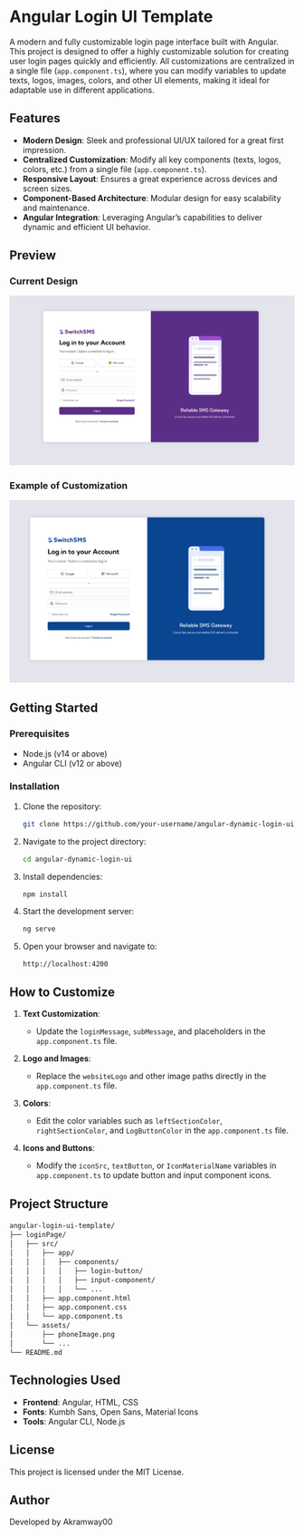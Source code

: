# Angular Login UI Template

A modern and fully customizable login page interface built with Angular. This project is designed to offer a highly customizable solution for creating user login pages quickly and efficiently. All customizations are centralized in a single file (`app.component.ts`), where you can modify variables to update texts, logos, images, colors, and other UI elements, making it ideal for adaptable use in different applications.


## Features

- **Modern Design**: Sleek and professional UI/UX tailored for a great first impression.
- **Centralized Customization**: Modify all key components (texts, logos, colors, etc.) from a single file (`app.component.ts`).
- **Responsive Layout**: Ensures a great experience across devices and screen sizes.
- **Component-Based Architecture**: Modular design for easy scalability and maintenance.
- **Angular Integration**: Leveraging Angular’s capabilities to deliver dynamic and efficient UI behavior.


## Preview

### Current Design
![Login Page Preview](default.png)

### Example of Customization
![Custom Design Preview](customized.png)


## Getting Started

### Prerequisites

- Node.js (v14 or above)
- Angular CLI (v12 or above)

### Installation

1. Clone the repository:
   ```bash
   git clone https://github.com/your-username/angular-dynamic-login-ui.git
   ```

2. Navigate to the project directory:
   ```bash
   cd angular-dynamic-login-ui
   ```

3. Install dependencies:
   ```bash
   npm install
   ```

4. Start the development server:
   ```bash
   ng serve
   ```

5. Open your browser and navigate to:
   ```
   http://localhost:4200
   ```


## How to Customize

1. **Text Customization**:
   - Update the `loginMessage`, `subMessage`, and placeholders in the `app.component.ts` file.

2. **Logo and Images**:
   - Replace the `websiteLogo` and other image paths directly in the `app.component.ts` file.

3. **Colors**:
   - Edit the color variables such as `leftSectionColor`, `rightSectionColor`, and `LogButtonColor` in the `app.component.ts` file.

4. **Icons and Buttons**:
   - Modify the `iconSrc`, `textButton`, or `IconMaterialName` variables in `app.component.ts` to update button and input component icons.


## Project Structure

```
angular-login-ui-template/
├── loginPage/
│   ├── src/
│   │   ├── app/
│   │   │   ├── components/
│   │   │   │   ├── login-button/
│   │   │   │   ├── input-component/
│   │   │   │   └── ...
│   │   ├── app.component.html
│   │   ├── app.component.css
│   │   └── app.component.ts
│   └── assets/
│       ├── phoneImage.png
│       └── ...
└── README.md
```


## Technologies Used

- **Frontend**: Angular, HTML, CSS
- **Fonts**: Kumbh Sans, Open Sans, Material Icons
- **Tools**: Angular CLI, Node.js

## License

This project is licensed under the MIT License.

## Author

Developed by Akramway00






